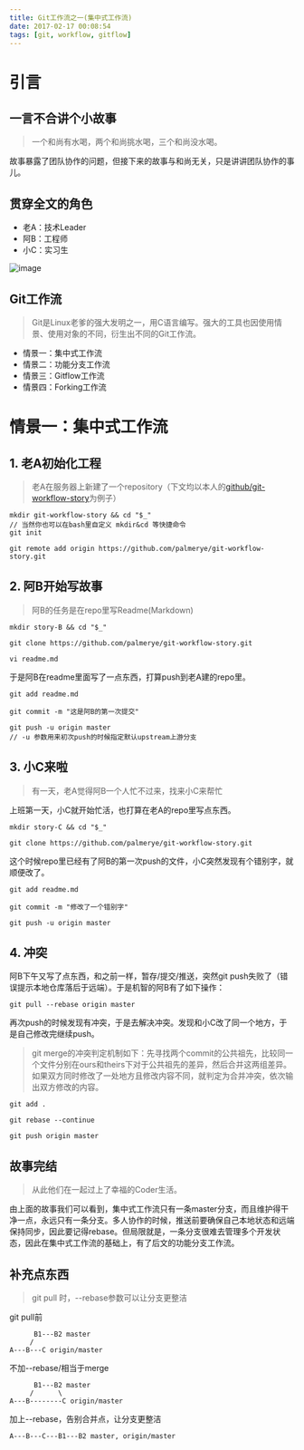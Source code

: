 ```yaml
---
title: Git工作流之一(集中式工作流)
date: 2017-02-17 00:08:54
tags: [git, workflow, gitflow]
---
```

# 引言

## 一言不合讲个小故事
<!--more-->
> 一个和尚有水喝，两个和尚挑水喝，三个和尚没水喝。

故事暴露了团队协作的问题，但接下来的故事与和尚无关，只是讲讲团队协作的事儿。

## 贯穿全文的角色

- 老A：技术Leader
- 阿B：工程师
- 小C：实习生

![image](http://ohce3yxd6.bkt.clouddn.com/git/men.png)

## Git工作流

> Git是Linux老爹的强大发明之一，用C语言编写。强大的工具也因使用情景、使用对象的不同，衍生出不同的Git工作流。

- 情景一：集中式工作流
- 情景二：功能分支工作流
- 情景三：Gitflow工作流
- 情景四：Forking工作流

# 情景一：集中式工作流

## 1. 老A初始化工程

> 老A在服务器上新建了一个repository（下文均以本人的[github/git-workflow-story](https://github.com/palmerye/git-workflow-story)为例子）

```
mkdir git-workflow-story && cd "$_"
// 当然你也可以在bash里自定义 mkdir&cd 等快捷命令
git init

git remote add origin https://github.com/palmerye/git-workflow-story.git
```

## 2. 阿B开始写故事

> 阿B的任务是在repo里写Readme(Markdown)

```
mkdir story-B && cd "$_"

git clone https://github.com/palmerye/git-workflow-story.git

vi readme.md
```
于是阿B在readme里面写了一点东西，打算push到老A建的repo里。
```
git add readme.md

git commit -m "这是阿B的第一次提交"

git push -u origin master
// -u 参数用来初次push的时候指定默认upstream上游分支
```

## 3. 小C来啦

> 有一天，老A觉得阿B一个人忙不过来，找来小C来帮忙

上班第一天，小C就开始忙活，也打算在老A的repo里写点东西。


```
mkdir story-C && cd "$_"

git clone https://github.com/palmerye/git-workflow-story.git

```
这个时候repo里已经有了阿B的第一次push的文件，小C突然发现有个错别字，就顺便改了。

```
git add readme.md

git commit -m "修改了一个错别字"

git push -u origin master
```

## 4. 冲突

阿B下午又写了点东西，和之前一样，暂存/提交/推送，突然git push失败了（错误提示本地仓库落后于远端）。于是机智的阿B有了如下操作：

```
git pull --rebase origin master
```
再次push的时候发现有冲突，于是去解决冲突。发现和小C改了同一个地方，于是自己修改完继续push。

> git merge的冲突判定机制如下：先寻找两个commit的公共祖先，比较同一个文件分别在ours和theirs下对于公共祖先的差异，然后合并这两组差异。如果双方同时修改了一处地方且修改内容不同，就判定为合并冲突，依次输出双方修改的内容。

```
git add . 

git rebase --continue

git push origin master
```
## 故事完结

> 从此他们在一起过上了幸福的Coder生活。

由上面的故事我们可以看到，集中式工作流只有一条master分支，而且维护得干净一点，永远只有一条分支。多人协作的时候，推送前要确保自己本地状态和远端保持同步，因此要记得rebase。但局限就是，一条分支很难去管理多个开发状态，因此在集中式工作流的基础上，有了后文的功能分支工作流。 

## 补充点东西

> git pull 时，--rebase参数可以让分支更整洁

git pull前
```
      B1---B2 master
     /
A---B---C origin/master
```
不加--rebase/相当于merge
```
      B1---B2 master
     /      \
A---B--------C origin/master
```
加上--rebase，告别合并点，让分支更整洁
```
A---B---C---B1---B2 master, origin/master
```


